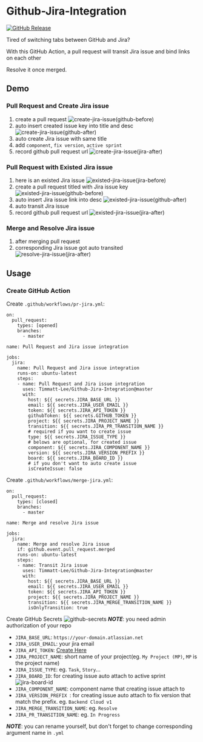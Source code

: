 # Github-Jira-Integration

[![GitHub Release](https://img.shields.io/github/release/tterb/PlayMusic.svg?style=flat)](https://github.com/Timmatt-Lee/Github-Jira-Integration/releases/latest)

Tired of switching tabs between GitHub and Jira?

With this GitHub Action, a pull request will transit Jira issue and bind links on each other

Resolve it once merged.

## Demo

### Pull Request and Create Jira issue

1. create a pull request
![create-jira-issue(github-before)](imgs/create-jira-issue(github-before).jpg)
1. auto insert created issue key into title and desc
![create-jira-issue(github-after)](imgs/create-jira-issue(github-after).jpg)
1. auto create Jira issue with same title
1. add `component`, `fix version`, `active sprint`
1. record github pull request url
![create-jira-issue(jira-after)](imgs/create-jira-issue(jira-after).jpg)

### Pull Request with Existed Jira issue

1. here is an existed Jira issue
![existed-jira-issue(jira-before)](imgs/existed-jira-issue(jira-before).jpg)
1. create a pull request titled with Jira issue key
![existed-jira-issue(github-before)](imgs/existed-jira-issue(github-before).jpg)
1. auto insert Jira issue link into desc
![existed-jira-issue(github-after)](imgs/existed-jira-issue(github-after).jpg)
1. auto transit Jira issue
1. record github pull request url
![existed-jira-issue(jira-after)](imgs/existed-jira-issue(jira-after).jpg)

### Merge and Resolve Jira issue

1. after merging pull request
1. corresponding Jira issue got auto transited
![resolve-jira-issue(jira-after)](imgs/resolve-jira-issue(jira-after).jpg)

## Usage

### Create GitHub Action

Create `.github/workflows/pr-jira.yml`:

```{yml}
on:
  pull_request:
    types: [opened]
    branches:
      - master

name: Pull Request and Jira issue integration

jobs:
  jira:
    name: Pull Request and Jira issue integration
    runs-on: ubuntu-latest
    steps:
    - name: Pull Request and Jira issue integration
      uses: Timmatt-Lee/Github-Jira-Integration@master
      with:
        host: ${{ secrets.JIRA_BASE_URL }}
        email: ${{ secrets.JIRA_USER_EMAIL }}
        token: ${{ secrets.JIRA_API_TOKEN }}
        githubToken: ${{ secrets.GITHUB_TOKEN }}
        project: ${{ secrets.JIRA_PROJECT_NAME }}
        transition: ${{ secrets.JIRA_PR_TRANSITION_NAME }}
        # required if you want to create issue
        type: ${{ secrets.JIRA_ISSUE_TYPE }}
        # belows are optional, for created issue
        component: ${{ secrets.JIRA_COMPONENT_NAME }}
        version: ${{ secrets.JIRA_VERSION_PREFIX }}
        board: ${{ secrets.JIRA_BOARD_ID }}
        # if you don't want to auto create issue
        isCreateIssue: false
```

Create `.github/workflows/merge-jira.yml`:

```{yml}
on:
  pull_request:
    types: [closed]
    branches:
      - master

name: Merge and resolve Jira issue

jobs:
  jira:
    name: Merge and resolve Jira issue
    if: github.event.pull_request.merged
    runs-on: ubuntu-latest
    steps:
    - name: Transit Jira issue
      uses: Timmatt-Lee/Github-Jira-Integration@master
      with:
        host: ${{ secrets.JIRA_BASE_URL }}
        email: ${{ secrets.JIRA_USER_EMAIL }}
        token: ${{ secrets.JIRA_API_TOKEN }}
        project: ${{ secrets.JIRA_PROJECT_NAME }}
        transition: ${{ secrets.JIRA_MERGE_TRANSITION_NAME }}
        isOnlyTransition: true
```

Create GitHub Secrets
![github-secrets](imgs/github-secrets.jpg)
_**NOTE**_: you need admin authorization of your repo

- `JIRA_BASE_URL`: `https://your-domain.atlassian.net`
- `JIRA_USER_EMAIL`: your jira email
- `JIRA_API_TOKEN`: [Create Here](https://id.atlassian.com/manage-profile/security/api-tokens)
- `JIRA_PROJECT_NAME`: short name of your project(eg. `My Project (MP)`, `MP` is the project name)
- `JIRA_ISSUE_TYPE`: eg. `Task`, `Story`...
- `JIRA_BOARD_ID`: for creating issue auto attach to active sprint ![jira-board-id](imgs/jira-board-id.jpg)
- `JIRA_COMPONENT_NAME`: component name that creating issue attach to
- `JIRA_VERSION_PREFIX `: for creating issue auto attach to fix version that match the prefix. eg. `Backend Cloud v1` 
- `JIRA_MERGE_TRANSITION_NAME`: eg. `Resolve`
- `JIRA_PR_TRANSITION_NAME`: eg. `In Progress`

_**NOTE**_: you can rename yourself, but don't forget to change corresponding argument name in `.yml`
